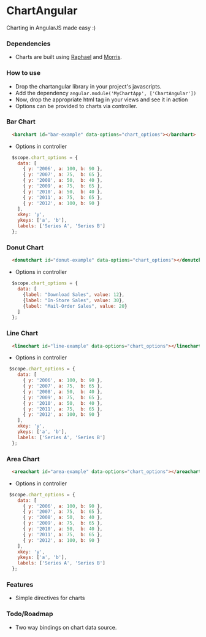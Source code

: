 ChartAngular
============

Charting in AngularJS made easy :)

### Dependencies 
* Charts are built using [Raphael](http://raphaeljs.com) and [Morris](http://www.oesmith.co.uk/morris.js/).

### How to use

* Drop the chartangular library in your project's javascripts.
* Add the dependency ` angular.module('MyChartApp', ['ChartAngular']) `
* Now, drop the appropriate html tag in your views and see it in action
* Options can be provided to charts via controller. 

### Bar Chart
```html
  <barchart id="bar-example" data-options="chart_options"></barchart>
```
* Options in controller 

```javascript
  $scope.chart_options = {
    data: [
      { y: '2006', a: 100, b: 90 },
      { y: '2007', a: 75,  b: 65 },
      { y: '2008', a: 50,  b: 40 },
      { y: '2009', a: 75,  b: 65 },
      { y: '2010', a: 50,  b: 40 },
      { y: '2011', a: 75,  b: 65 },
      { y: '2012', a: 100, b: 90 }
    ],
    xkey: 'y',
    ykeys: ['a', 'b'],
    labels: ['Series A', 'Series B']
  };
```
### Donut Chart 

```html
  <donutchart id="donut-example" data-options="chart_options"></donutchart>
```

* Options in controller 

```javascript
  $scope.chart_options = {
    data: [
      {label: "Download Sales", value: 12},
      {label: "In-Store Sales", value: 30},
      {label: "Mail-Order Sales", value: 20}
    ]
  };
```

### Line Chart 
```html
  <linechart id="line-example" data-options="chart_options"></linechart>
```
* Options in controller 

```javascript
 $scope.chart_options = {
    data: [
      { y: '2006', a: 100, b: 90 },
      { y: '2007', a: 75,  b: 65 },
      { y: '2008', a: 50,  b: 40 },
      { y: '2009', a: 75,  b: 65 },
      { y: '2010', a: 50,  b: 40 },
      { y: '2011', a: 75,  b: 65 },
      { y: '2012', a: 100, b: 90 }
    ],
    xkey: 'y',
    ykeys: ['a', 'b'],
    labels: ['Series A', 'Series B']  
  };
```
### Area Chart 
```html
  <areachart id="area-example" data-options="chart_options"></areachart>
```
* Options in controller 

```javascript
 $scope.chart_options = {
    data: [
      { y: '2006', a: 100, b: 90 },
      { y: '2007', a: 75,  b: 65 },
      { y: '2008', a: 50,  b: 40 },
      { y: '2009', a: 75,  b: 65 },
      { y: '2010', a: 50,  b: 40 },
      { y: '2011', a: 75,  b: 65 },
      { y: '2012', a: 100, b: 90 }
    ],
    xkey: 'y',
    ykeys: ['a', 'b'],
    labels: ['Series A', 'Series B']  
  };
```

### Features
* Simple directives for charts   

### Todo/Roadmap
* Two way bindings on chart data source.
 

